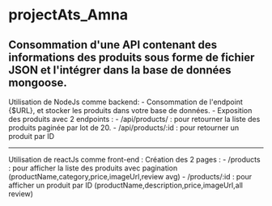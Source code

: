 # projectAts_Amna

Consommation d'une API contenant des informations des produits sous forme de fichier JSON et l'intégrer dans la base de données mongoose.
-----
Utilisation de NodeJs comme backend:
    - Consommation de l'endpoint {$URL}, et stocker les produits dans votre base de données.
    - Exposition des produits avec 2 endpoints :
        - /api/products/ : pour retourner la liste des produits paginée par lot de 20.
        - /api/products/:id : pour retourner un produit par ID

-----
Utilisation de reactJs comme front-end :
 Création des  2 pages :
        - /products : pour afficher la liste des produits avec pagination (productName,category,price,imageUrl,review avg)
        - /products/:id : pour afficher un produit par ID (productName,description,price,imageUrl,all review)
